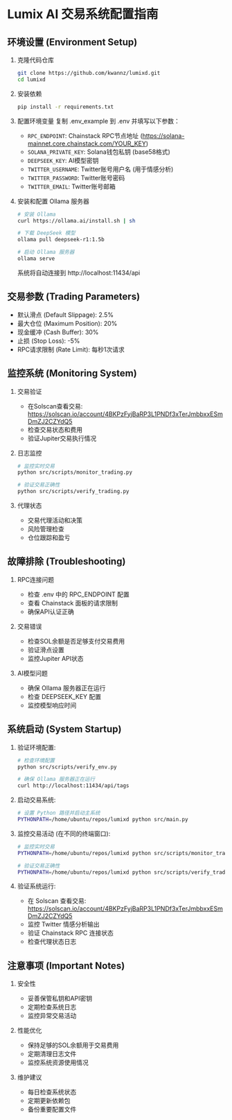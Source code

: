 # Lumix AI 交易系统配置指南

## 环境设置 (Environment Setup)
1. 克隆代码仓库
   ```bash
   git clone https://github.com/kwannz/lumixd.git
   cd lumixd
   ```

2. 安装依赖
   ```bash
   pip install -r requirements.txt
   ```

3. 配置环境变量
   复制 .env_example 到 .env 并填写以下参数：
   - `RPC_ENDPOINT`: Chainstack RPC节点地址 (https://solana-mainnet.core.chainstack.com/YOUR_KEY)
   - `SOLANA_PRIVATE_KEY`: Solana钱包私钥 (base58格式)
   - `DEEPSEEK_KEY`: AI模型密钥
   - `TWITTER_USERNAME`: Twitter账号用户名 (用于情感分析)
   - `TWITTER_PASSWORD`: Twitter账号密码
   - `TWITTER_EMAIL`: Twitter账号邮箱

4. 安装和配置 Ollama 服务器
   ```bash
   # 安装 Ollama
   curl https://ollama.ai/install.sh | sh

   # 下载 DeepSeek 模型
   ollama pull deepseek-r1:1.5b

   # 启动 Ollama 服务器
   ollama serve
   ```
   系统将自动连接到 http://localhost:11434/api

## 交易参数 (Trading Parameters)
- 默认滑点 (Default Slippage): 2.5%
- 最大仓位 (Maximum Position): 20%
- 现金缓冲 (Cash Buffer): 30%
- 止损 (Stop Loss): -5%
- RPC请求限制 (Rate Limit): 每秒1次请求

## 监控系统 (Monitoring System)
1. 交易验证
   - 在Solscan查看交易: https://solscan.io/account/4BKPzFyjBaRP3L1PNDf3xTerJmbbxxESmDmZJ2CZYdQ5
   - 检查交易状态和费用
   - 验证Jupiter交易执行情况

2. 日志监控
   ```bash
   # 监控实时交易
   python src/scripts/monitor_trading.py

   # 验证交易正确性
   python src/scripts/verify_trading.py
   ```

3. 代理状态
   - 交易代理活动和决策
   - 风险管理检查
   - 仓位跟踪和盈亏

## 故障排除 (Troubleshooting)
1. RPC连接问题
   - 检查 .env 中的 RPC_ENDPOINT 配置
   - 查看 Chainstack 面板的请求限制
   - 确保API认证正确

2. 交易错误
   - 检查SOL余额是否足够支付交易费用
   - 验证滑点设置
   - 监控Jupiter API状态

3. AI模型问题
   - 确保 Ollama 服务器正在运行
   - 检查 DEEPSEEK_KEY 配置
   - 监控模型响应时间

## 系统启动 (System Startup)
1. 验证环境配置:
   ```bash
   # 检查环境配置
   python src/scripts/verify_env.py
   
   # 确保 Ollama 服务器正在运行
   curl http://localhost:11434/api/tags
   ```

2. 启动交易系统:
   ```bash
   # 设置 Python 路径并启动主系统
   PYTHONPATH=/home/ubuntu/repos/lumixd python src/main.py
   ```

3. 监控交易活动 (在不同的终端窗口):
   ```bash
   # 监控实时交易
   PYTHONPATH=/home/ubuntu/repos/lumixd python src/scripts/monitor_trading.py

   # 验证交易正确性
   PYTHONPATH=/home/ubuntu/repos/lumixd python src/scripts/verify_trading.py
   ```

4. 验证系统运行:
   - 在 Solscan 查看交易: https://solscan.io/account/4BKPzFyjBaRP3L1PNDf3xTerJmbbxxESmDmZJ2CZYdQ5
   - 监控 Twitter 情感分析输出
   - 验证 Chainstack RPC 连接状态
   - 检查代理状态日志

## 注意事项 (Important Notes)
1. 安全性
   - 妥善保管私钥和API密钥
   - 定期检查系统日志
   - 监控异常交易活动

2. 性能优化
   - 保持足够的SOL余额用于交易费用
   - 定期清理日志文件
   - 监控系统资源使用情况

3. 维护建议
   - 每日检查系统状态
   - 定期更新依赖包
   - 备份重要配置文件
